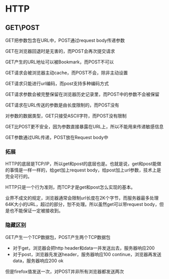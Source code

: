 # HTTP #

## GET\POST ##

GET把参数包含在URL中，POST通过request body传递参数

GET在浏览器回退时是无害的，而POST会再次提交请求

GET产生的URL地址可以被Bookmark，而POST不可以

GET请求会被浏览器主动cache，而POST不会，除非主动设置

GET请求只能进行url编码，而post支持多种编码方式

GET请求参数会被完整保留在浏览器历史记录里，而POST中的参数不会被保留

GET请求在URL传送的参数是由长度限制的，而POST没有

对参数的数据类型，GET只接受ASCII字符，而POST没有限制

GET比POST更不安全，因为参数直接暴露在URL上，所以不能用来传递敏感信息

GET参数通过URL传递，POST放在Request body中

### 拓展 ###
HTTP的底层是TCP/IP，所以get和post的底层也是。也就是说，get和post能做的事情是一样一样的，给get加上request body，给post加上url参数，技术上是完全可行的。

HTTP只是一个行为准则，而TCP才是get和post怎么实现的基本。

业界不成文的规定，浏览器通常会限制url长度在2K个字节，而服务器最多处理64K大小的URL，超过的部分，恕不处理。所以虽然get可以带request body，但是也不能保证一定被接收到。

### 隐藏区别 ###
GET产生一个TCP数据包，POST产生两个TCP数据包

- 对于get，浏览器会把http header和data一并发送出去，服务器响应200
- 对于post，浏览器先发送header，服务器响应100 continue，浏览器再发送data，服务器响应200 ok

但是firefox值发送一次，对POST并非所有浏览器都发送两次


